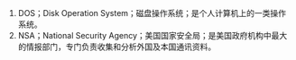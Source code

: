 1. DOS；Disk Operation System；磁盘操作系统；是个人计算机上的一类操作系统。
2. NSA；National Security Agency；美国国家安全局；是美国政府机构中最大的情报部门，专门负责收集和分析外国及本国通讯资料。